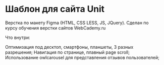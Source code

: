 # Шаблон для сайта Unit

Верстка по макету Figma (HTML, CSS LESS, JS, JQuery). Сделан по курсу обучения верстки сайтов WebCademy.ru

Что внутри:

Оптимизация под десктоп, смартфоны, планшеты, 3 разных разрешения;
Навигация по странице, плавный page scroll;
Использование owlcarousel для представления отзывов пользователей;
